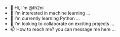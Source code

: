 - 👋 Hi, I’m @th2ni
- 👀 I’m interested in machine learning ...
- 🌱 I’m currently learning Python ...
- 💞️ I’m looking to collaborate on exciting projects ...
- 📫 How to reach me? you can message me here ...

<!---
th2ni/th2ni is a ✨ special ✨ repository because its `README.md` (this file) appears on your GitHub profile.
You can click the Preview link to take a look at your changes.
--->
